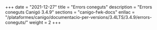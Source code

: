 +++
date        = "2021-12-27"
title       = "Errors coneguts"
description = "Errors coneguts Canigó 3.4.9"
sections    = "canigo-fwk-docs"
enllac		= "/plataformes/canigo/documentacio-per-versions/3.4LTS/3.4.9/errors-coneguts/"
weight      = 2
+++

